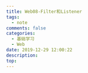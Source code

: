 ```yaml
---
title: Web08-Filter和Listener
tags:
  - note
comments: false
categories:
  - 基础学习
  - Web
date: 2019-12-29 12:00:22
description:
top:
---
```

